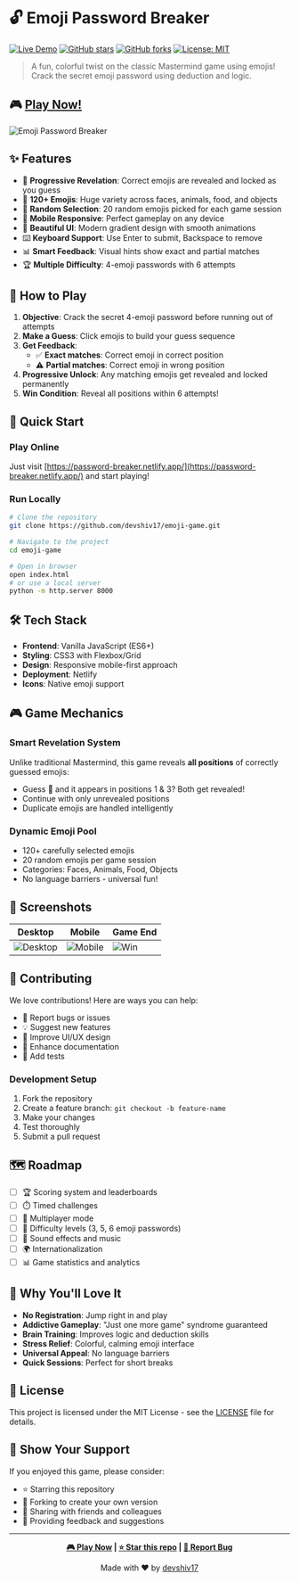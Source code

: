 # 🔓 Emoji Password Breaker

[![Live Demo](https://img.shields.io/badge/🚀%20Live%20Demo-Try%20Now!-brightgreen)](https://password-breaker.netlify.app/)
[![GitHub stars](https://img.shields.io/github/stars/devshiv17/emoji-game?style=social)](https://github.com/devshiv17/emoji-game/stargazers)
[![GitHub forks](https://img.shields.io/github/forks/devshiv17/emoji-game?style=social)](https://github.com/devshiv17/emoji-game/network)
[![License: MIT](https://img.shields.io/badge/License-MIT-yellow.svg)](https://opensource.org/licenses/MIT)

> A fun, colorful twist on the classic Mastermind game using emojis! Crack the secret emoji password using deduction and logic.

## 🎮 [Play Now!](https://password-breaker.netlify.app/)

![Emoji Password Breaker](https://via.placeholder.com/800x400/667eea/ffffff?text=🔓+Emoji+Password+Breaker)

## ✨ Features

- 🎯 **Progressive Revelation**: Correct emojis are revealed and locked as you guess
- 🎲 **120+ Emojis**: Huge variety across faces, animals, food, and objects  
- 🔀 **Random Selection**: 20 random emojis picked for each game session
- 📱 **Mobile Responsive**: Perfect gameplay on any device
- 🎨 **Beautiful UI**: Modern gradient design with smooth animations
- ⌨️ **Keyboard Support**: Use Enter to submit, Backspace to remove
- 📊 **Smart Feedback**: Visual hints show exact and partial matches
- 🏆 **Multiple Difficulty**: 4-emoji passwords with 6 attempts

## 🎯 How to Play

1. **Objective**: Crack the secret 4-emoji password before running out of attempts
2. **Make a Guess**: Click emojis to build your guess sequence
3. **Get Feedback**: 
   - ✅ **Exact matches**: Correct emoji in correct position
   - ⚠️ **Partial matches**: Correct emoji in wrong position
4. **Progressive Unlock**: Any matching emojis get revealed and locked permanently
5. **Win Condition**: Reveal all positions within 6 attempts!

## 🚀 Quick Start

### Play Online
Just visit [https://password-breaker.netlify.app/](https://password-breaker.netlify.app/) and start playing!

### Run Locally
```bash
# Clone the repository
git clone https://github.com/devshiv17/emoji-game.git

# Navigate to the project
cd emoji-game

# Open in browser
open index.html
# or use a local server
python -m http.server 8000
```

## 🛠️ Tech Stack

- **Frontend**: Vanilla JavaScript (ES6+)
- **Styling**: CSS3 with Flexbox/Grid
- **Design**: Responsive mobile-first approach
- **Deployment**: Netlify
- **Icons**: Native emoji support

## 🎮 Game Mechanics

### Smart Revelation System
Unlike traditional Mastermind, this game reveals **all positions** of correctly guessed emojis:
- Guess 🍕 and it appears in positions 1 & 3? Both get revealed!
- Continue with only unrevealed positions
- Duplicate emojis are handled intelligently

### Dynamic Emoji Pool
- 120+ carefully selected emojis
- 20 random emojis per game session
- Categories: Faces, Animals, Food, Objects
- No language barriers - universal fun!

## 📱 Screenshots

| Desktop | Mobile | Game End |
|---------|--------|----------|
| ![Desktop](https://via.placeholder.com/250x150/667eea/ffffff?text=Desktop) | ![Mobile](https://via.placeholder.com/250x150/764ba2/ffffff?text=Mobile) | ![Win](https://via.placeholder.com/250x150/28a745/ffffff?text=Victory!) |

## 🤝 Contributing

We love contributions! Here are ways you can help:

- 🐛 Report bugs or issues
- 💡 Suggest new features
- 🎨 Improve UI/UX design
- 📝 Enhance documentation
- 🧪 Add tests

### Development Setup
1. Fork the repository
2. Create a feature branch: `git checkout -b feature-name`
3. Make your changes
4. Test thoroughly
5. Submit a pull request

## 🗺️ Roadmap

- [ ] 🏆 Scoring system and leaderboards
- [ ] ⏱️ Timed challenges
- [ ] 👥 Multiplayer mode
- [ ] 🎯 Difficulty levels (3, 5, 6 emoji passwords)
- [ ] 🎵 Sound effects and music
- [ ] 🌍 Internationalization
- [ ] 📊 Game statistics and analytics

## 🎉 Why You'll Love It

- **No Registration**: Jump right in and play
- **Addictive Gameplay**: "Just one more game" syndrome guaranteed
- **Brain Training**: Improves logic and deduction skills
- **Stress Relief**: Colorful, calming emoji interface
- **Universal Appeal**: No language barriers
- **Quick Sessions**: Perfect for short breaks

## 📄 License

This project is licensed under the MIT License - see the [LICENSE](LICENSE) file for details.

## 🌟 Show Your Support

If you enjoyed this game, please consider:
- ⭐ Starring this repository
- 🍴 Forking to create your own version
- 📢 Sharing with friends and colleagues
- 💬 Providing feedback and suggestions

---

<div align="center">

**[🎮 Play Now](https://password-breaker.netlify.app/) | [⭐ Star this repo](https://github.com/devshiv17/emoji-game) | [🐛 Report Bug](https://github.com/devshiv17/emoji-game/issues)**

Made with ❤️ by [devshiv17](https://github.com/devshiv17)

</div>